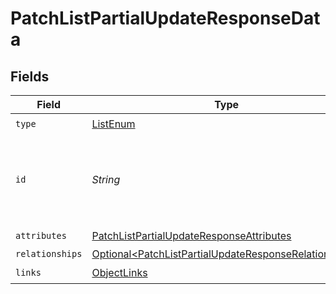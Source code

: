 # PatchListPartialUpdateResponseData


## Fields

| Field                                                                                                                            | Type                                                                                                                             | Required                                                                                                                         | Description                                                                                                                      | Example                                                                                                                          |
| -------------------------------------------------------------------------------------------------------------------------------- | -------------------------------------------------------------------------------------------------------------------------------- | -------------------------------------------------------------------------------------------------------------------------------- | -------------------------------------------------------------------------------------------------------------------------------- | -------------------------------------------------------------------------------------------------------------------------------- |
| `type`                                                                                                                           | [ListEnum](../../models/components/ListEnum.md)                                                                                  | :heavy_check_mark:                                                                                                               | N/A                                                                                                                              |                                                                                                                                  |
| `id`                                                                                                                             | *String*                                                                                                                         | :heavy_check_mark:                                                                                                               | Primary key that uniquely identifies this list. Generated by Klaviyo.                                                            | Y6nRLr                                                                                                                           |
| `attributes`                                                                                                                     | [PatchListPartialUpdateResponseAttributes](../../models/components/PatchListPartialUpdateResponseAttributes.md)                  | :heavy_check_mark:                                                                                                               | N/A                                                                                                                              |                                                                                                                                  |
| `relationships`                                                                                                                  | [Optional\<PatchListPartialUpdateResponseRelationships>](../../models/components/PatchListPartialUpdateResponseRelationships.md) | :heavy_minus_sign:                                                                                                               | N/A                                                                                                                              |                                                                                                                                  |
| `links`                                                                                                                          | [ObjectLinks](../../models/components/ObjectLinks.md)                                                                            | :heavy_check_mark:                                                                                                               | N/A                                                                                                                              |                                                                                                                                  |